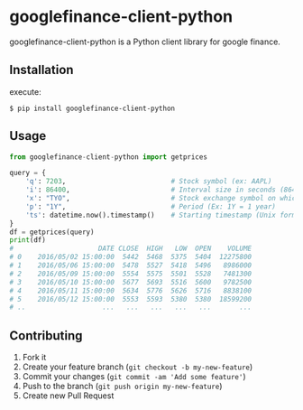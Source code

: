 # googlefinance-client-python

googlefinance-client-python is a Python client library for google finance.

## Installation

execute:

    $ pip install googlefinance-client-python

## Usage

```python
from googlefinance-client-python import getprices

query = {
	'q': 7203,							# Stock symbol (ex: AAPL)
	'i': 86400,							# Interval size in seconds (86400 = 1 day intervals)
	'x': "TYO",							# Stock exchange symbol on which stock is traded (ex: NASD)
	'p': "1Y",							# Period (Ex: 1Y = 1 year)
	'ts': datetime.now().timestamp()	# Starting timestamp (Unix format). If blank, it uses today.
}
df = getprices(query)
print(df)
#                     DATE CLOSE  HIGH   LOW  OPEN    VOLUME
# 0    2016/05/02 15:00:00  5442  5468  5375  5404  12275800
# 1    2016/05/06 15:00:00  5478  5527  5418  5496   8986000
# 2    2016/05/09 15:00:00  5554  5575  5501  5528   7481300
# 3    2016/05/10 15:00:00  5677  5693  5516  5600   9782500
# 4    2016/05/11 15:00:00  5634  5776  5626  5716   8838100
# 5    2016/05/12 15:00:00  5553  5593  5380  5380  18599200
# ..                   ...   ...   ...   ...   ...       ...
```

## Contributing

1. Fork it
2. Create your feature branch (`git checkout -b my-new-feature`)
3. Commit your changes (`git commit -am 'Add some feature'`)
4. Push to the branch (`git push origin my-new-feature`)
5. Create new Pull Request